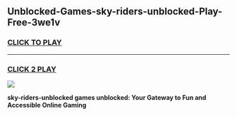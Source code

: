 
## Unblocked-Games-sky-riders-unblocked-Play-Free-3we1v
<h3>
<a href="https://premium76.site?title=sky-riders-unblocked&ref=19M">CLICK TO PLAY</a></h3>
<hr>

<h3>
<a href="https://premium76.site?title=sky-riders-unblocked&ref=19M">CLICK 2 PLAY</a>
  
</h3>

<a href="https://premium76.site?title=sky-riders-unblocked&ref=19M"><img src="https://clearcache.store/games.png"></a>


**sky-riders-unblocked games unblocked: Your Gateway to Fun and Accessible Online Gaming**

